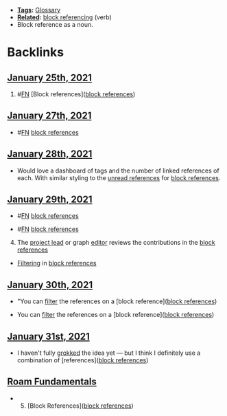 - **[Tags](<Tags.md>):** [Glossary](<Glossary.md>) 
- **[Related](<Related.md>):** [block referencing](<block referencing.md>) (verb)
- Block reference as a noun.

# Backlinks
## [January 25th, 2021](<January 25th, 2021.md>)
1. #[FN](<FN.md>) [Block references]([block references](<block references.md>))

## [January 27th, 2021](<January 27th, 2021.md>)
- #[FN](<FN.md>) [block references](<block references.md>)

## [January 28th, 2021](<January 28th, 2021.md>)
- Would love a dashboard of tags and the number of linked references of each. With similar styling to the [unread references](<unread references.md>) for [block references](<block references.md>).

## [January 29th, 2021](<January 29th, 2021.md>)
- #[FN](<FN.md>) [block references](<block references.md>)

- #[FN](<FN.md>) [block references](<block references.md>)

4. The [project lead](<project lead.md>) or graph [editor](<editor.md>) reviews the contributions in the [block references](<block references.md>)

- [Filtering]([filtering](<filtering.md>)) in [block references](<block references.md>)

## [January 30th, 2021](<January 30th, 2021.md>)
- "You can [filter](<filter.md>) the references on a [block reference]([block references](<block references.md>))

- You can [filter](<filter.md>) the references on a [block reference]([block references](<block references.md>))

## [January 31st, 2021](<January 31st, 2021.md>)
- I haven't fully [grokked]([grok](<grok.md>)) the idea yet — but I think I definitely use a combination of [references]([block references](<block references.md>))

## [Roam Fundamentals](<Roam Fundamentals.md>)
- 5. [Block References]([block references](<block references.md>))

